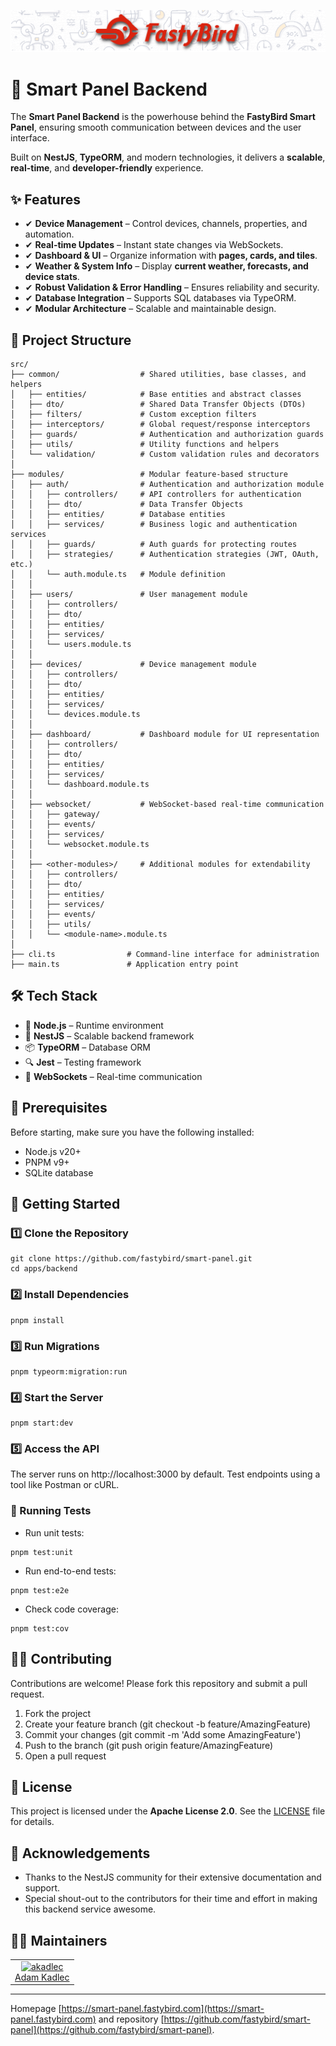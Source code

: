 <p align="center">
	<img src="https://github.com/fastybird/.github/blob/main/assets/repo_title.png?raw=true" alt="FastyBird"/>
</p>

# 🚀 Smart Panel Backend

The **Smart Panel Backend** is the powerhouse behind the **FastyBird Smart Panel**, ensuring smooth communication between devices and the user interface.

Built on **NestJS**, **TypeORM**, and modern technologies, it delivers a **scalable**, **real-time**, and **developer-friendly** experience.

## ✨ Features

- ✔ **Device Management** – Control devices, channels, properties, and automation.
- ✔ **Real-time Updates** – Instant state changes via WebSockets.
- ✔ **Dashboard & UI** – Organize information with **pages, cards, and tiles**.
- ✔ **Weather & System Info** – Display **current weather, forecasts, and device stats**.
- ✔ **Robust Validation & Error Handling** – Ensures reliability and security.
- ✔ **Database Integration** – Supports SQL databases via TypeORM.
- ✔ **Modular Architecture** – Scalable and maintainable design.

## 📂 Project Structure

```plaintext
src/
├── common/                  # Shared utilities, base classes, and helpers
│   ├── entities/            # Base entities and abstract classes
│   ├── dto/                 # Shared Data Transfer Objects (DTOs)
│   ├── filters/             # Custom exception filters
│   ├── interceptors/        # Global request/response interceptors
│   ├── guards/              # Authentication and authorization guards
│   ├── utils/               # Utility functions and helpers
│   └── validation/          # Custom validation rules and decorators
│
├── modules/                 # Modular feature-based structure
│   ├── auth/                # Authentication and authorization module
│   │   ├── controllers/     # API controllers for authentication
│   │   ├── dto/             # Data Transfer Objects
│   │   ├── entities/        # Database entities
│   │   ├── services/        # Business logic and authentication services
│   │   ├── guards/          # Auth guards for protecting routes
│   │   ├── strategies/      # Authentication strategies (JWT, OAuth, etc.)
│   │   └── auth.module.ts   # Module definition
│   │
│   ├── users/               # User management module
│   │   ├── controllers/
│   │   ├── dto/
│   │   ├── entities/
│   │   ├── services/
│   │   └── users.module.ts
│   │
│   ├── devices/             # Device management module
│   │   ├── controllers/
│   │   ├── dto/
│   │   ├── entities/
│   │   ├── services/
│   │   └── devices.module.ts
│   │
│   ├── dashboard/           # Dashboard module for UI representation
│   │   ├── controllers/
│   │   ├── dto/
│   │   ├── entities/
│   │   ├── services/
│   │   └── dashboard.module.ts
│   │
│   ├── websocket/           # WebSocket-based real-time communication
│   │   ├── gateway/
│   │   ├── events/
│   │   ├── services/
│   │   └── websocket.module.ts
│   │
│   ├── <other-modules>/     # Additional modules for extendability
│   │   ├── controllers/
│   │   ├── dto/
│   │   ├── entities/
│   │   ├── services/
│   │   ├── events/
│   │   ├── utils/
│   │   └── <module-name>.module.ts
│
├── cli.ts                # Command-line interface for administration
├── main.ts               # Application entry point
```

## 🛠️ Tech Stack

- 🚀 **Node.js** – Runtime environment
- 🔧 **NestJS** – Scalable backend framework
- 📦 **TypeORM** – Database ORM
- 🔍 **Jest** – Testing framework
- 🔗 **WebSockets** – Real-time communication

## 🚧 Prerequisites

Before starting, make sure you have the following installed:
- Node.js v20+
- PNPM v9+
- SQLite database

## 🚀 Getting Started

### 1️⃣ Clone the Repository

```shell
git clone https://github.com/fastybird/smart-panel.git
cd apps/backend
```
### 2️⃣ Install Dependencies

```shell
pnpm install
```

### 3️⃣ Run Migrations

```shell
pnpm typeorm:migration:run
```

### 4️⃣ Start the Server

```shell
pnpm start:dev
```

### 5️⃣ Access the API

The server runs on http://localhost:3000 by default. Test endpoints using a tool like Postman or cURL.

### 🧪 Running Tests

- Run unit tests:
```shell
pnpm test:unit
```

- Run end-to-end tests:
```shell
pnpm test:e2e
```

- Check code coverage:
```shell
pnpm test:cov
```

## 👨‍💻 Contributing

Contributions are welcome! Please fork this repository and submit a pull request.

1. Fork the project
2. Create your feature branch (git checkout -b feature/AmazingFeature)
3. Commit your changes (git commit -m 'Add some AmazingFeature')
4. Push to the branch (git push origin feature/AmazingFeature)
5. Open a pull request

## 📜 License

This project is licensed under the **Apache License 2.0**. See the [LICENSE](https://github.com/FastyBird/smart-panel/blob/main/LICENSE.md) file for details.

## 🌟 Acknowledgements

- Thanks to the NestJS community for their extensive documentation and support.
- Special shout-out to the contributors for their time and effort in making this backend service awesome.

## 👨‍💻 Maintainers

<table>
	<tbody>
		<tr>
			<td align="center">
				<a href="https://github.com/akadlec">
					<img alt="akadlec" width="80" height="80" src="https://avatars3.githubusercontent.com/u/1866672?s=460&amp;v=4" />
				</a>
				<br>
				<a href="https://github.com/akadlec">Adam Kadlec</a>
			</td>
		</tr>
	</tbody>
</table>

***
Homepage [https://smart-panel.fastybird.com](https://smart-panel.fastybird.com) and
repository [https://github.com/fastybird/smart-panel](https://github.com/fastybird/smart-panel).
